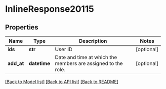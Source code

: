 # InlineResponse20115

## Properties
Name | Type | Description | Notes
------------ | ------------- | ------------- | -------------
**ids** | **str** | User ID | [optional] 
**add_at** | **datetime** | Date and time at which the members are assigned to the role. | [optional] 

[[Back to Model list]](../README.md#documentation-for-models) [[Back to API list]](../README.md#documentation-for-api-endpoints) [[Back to README]](../README.md)

